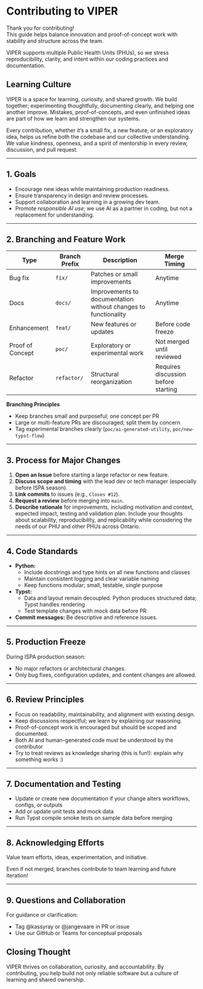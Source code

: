 # Contributing to VIPER

Thank you for contributing!  
This guide helps balance innovation and proof-of-concept work with stability and structure across the team.

VIPER supports multiple Public Health Units (PHUs), so we stress reproducibility, clarity, and intent within our coding practices and documentation. 

## Learning Culture 

VIPER is a space for learning, curiosity, and shared growth.
We build together; experimenting thoughtfully, documenting clearly, and helping one another improve. Mistakes, proof-of-concepts, and even unfinished ideas are part of how we learn and strengthen our systems.

Every contribution, whether it’s a small fix, a new feature, or an exploratory idea, helps us refine both the codebase and our collective understanding. We value kindness, openness, and a spirit of mentorship in every review, discussion, and pull request.

---

## 1. Goals
- Encourage new ideas while maintaining production readiness.
- Ensure transparency in design and review processes.
- Support collaboration and learning in a growing dev team.
- Promote *responsible AI use*; we use AI as a partner in coding, but not a replacement for understanding.

---

## 2. Branching and Feature Work

| Type | Branch Prefix | Description | Merge Timing |
|------|----------------|--------------|---------------|
| Bug fix | `fix/` | Patches or small improvements | Anytime |
| Docs | `docs/` | Improvements to documentation without changes to functionality | Anytime |
| Enhancement | `feat/` | New features or updates | Before code freeze |
| Proof of Concept | `poc/` | Exploratory or experimental work | Not merged until reviewed |
| Refactor | `refactor/` | Structural reorganization | Requires discussion before starting |

**Branching Principles**
* Keep branches small and purposeful; one concept per PR
* Large or multi-feature PRs are discouraged; split them by concern
* Tag experimental branches clearly (`poc/ai-generated-utility`, `poc/new-typst-flow`)

---

## 3. Process for Major Changes
1. **Open an Issue** before starting a large refactor or new feature.
2. **Discuss scope and timing** with the lead dev or tech manager (especially before ISPA season).
3. **Link commits** to issues (e.g., `Closes #12`).
4. **Request a review** before merging into `main`.
5. **Describe rationale** for improvements, including motivation and context, expected impact, testing and validation plan. Include your thoughts about scalability, reproducibility, and replicability while considering the needs of our PHU and other PHUs across Ontario.

---

## 4. Code Standards
- **Python:**
    * Include docstrings and type hints on all new functions and classes
    * Maintain consistent logging and clear variable naming
    * Keep functions modular; small, testable, single purpose 
- **Typst:** 
    * Data and layout remain decoupled. Python produces structured data; Typst handles rendering
    * Test template changes with mock data before PR
- **Commit messages:** Be descriptive and reference issues.

---

## 5. Production Freeze
During ISPA production season:
- No major refactors or architectural changes.
- Only bug fixes, configuration updates, and content changes are allowed.

---

## 6. Review Principles
- Focus on readability, maintainability, and alignment with existing design.
- Keep discussions respectful; we learn by explaining our reasoning.
- Proof-of-concept work is encouraged but should be scoped and documented.
- Both AI and human-generated code must be understood by the contributor
- Try to treat reviews as knowledge sharing (this is fun!): explain why something works :)

---

## 7. Documentation and Testing 
* Update or create new documentation if your change alters workflows, configs, or outputs 
* Add or update unit tests and mock data
* Run Typst compile smoke tests on sample data before merging 

---

## 8. Acknowledging Efforts 

Value team efforts, ideas, experimentation, and initiative. 

Even if not merged, branches contribute to team learning and future iteration! 

---

## 9. Questions and Collaboration

For guidance or clarification: 

* Tag @kassyray or @jangevaare in PR or issue
* Use our GitHub or Teams for conceptual proposals 

## Closing Thought

VIPER thrives on collaboration, curiosity, and accountability.
By contributing, you help build not only reliable software but a culture of learning and shared ownership.


